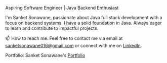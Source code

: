 Aspiring Software Engineer | Java Backend Enthusiast

I'm Sanket Sonawane, passionate about Java full stack development with a focus on backend systems. I have a solid foundation in Java. Always eager to learn and contribute to impactful projects.

📫 How to reach me: Feel free to contact me via email at sanketsonawane016@gmail.com or connect with me on [LinkedIn](https://www.linkedin.com/in/sanket-sonawane-74a873253?utm_source=share&utm_campaign=share_via&utm_content=profile&utm_medium=android_app).

Portfolio: Sanket Sonawane's [Portfolio](https://showcase.talenlio.com/w/Resume-52744)





